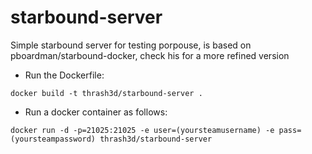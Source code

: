 # starbound-server

Simple starbound server for testing porpouse, is based on pboardman/starbound-docker, check his for a more refined version

- Run the Dockerfile:    

 ``` docker build -t thrash3d/starbound-server . ```

- Run a docker container as follows:    

``` docker run -d -p=21025:21025 -e user=(yoursteamusername) -e pass=(yoursteampassword) thrash3d/starbound-server ```

